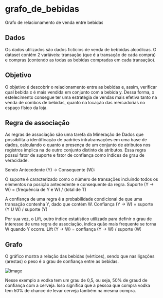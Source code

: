 # grafo_de_bebidas
Grafo de relacionamento de venda entre bebidas

## Dados
Os dados utilizados são dados fictícios de venda de bebbidas alcoólicas. O dataset contém 2 variáveis: transação (que é a transação de cada compra) e compras (contendo as todas as bebidas compradas em cada transação).

## Objetivo 
O objetivo é descobrir o relacionamento entre as bebidas e, assim, verificar qual bebida x é mais vendida em conjunto com a bebida y. Dessa forma, o estelecimento consegue ter uma estratégia de vendas mais efetiva tanto na venda de combos de bebidas, quanto na locação das mercadorias no espaço físico da loja.

## Regra de associação
As regras de associação são uma tarefa da Mineração de Dados que possibilita a identificação de padrões intratransações em uma base de dados, calculando o quanto a presença de um conjunto de atributos nos registros implica na de outro conjunto distinto de atributos. Essa regra possui fator de suporte e fator de confiança como índices de grau de veracidade.

Sendo Antecedente (Y) → Consequente (W):


O suporte é caracterizado como o número de transações incluindo todos os elementos na posição antecedente e consequente da regra.
Suporte (Y → W) = (frequência de Y e W) / (total de T)



A confiança de uma regra é a probabilidade condicional de que uma transação contenha Y, dado que contém W. 
Confiança (Y → W) = suporte (Y U W) / suporte (Y)



Por sua vez, o Lift, outro índice estatístico utilizado para definir o grau de interesse de uma regra de associação, indica quão mais frequente se torna W quando Y ocorre.
Lift (Y → W) = confiança (Y → W) / suporte (W)

## Grafo
O gráfico mostra a relação das bebidas (vértices), sendo que nas ligações (arestas) o peso é o grau de confiança entre as bebidas.

![image](https://user-images.githubusercontent.com/79197619/148706741-b0788551-4f6a-4da4-8038-c9c6e2249f72.png)

Nesse exemplo a vodka tem um grau de 0,5, ou seja, 50% de graud de confiança com a cerveja. Isso significa que a pessoa que compra vodka tem 50% de chance de levar cerveja também na mesma compra.
